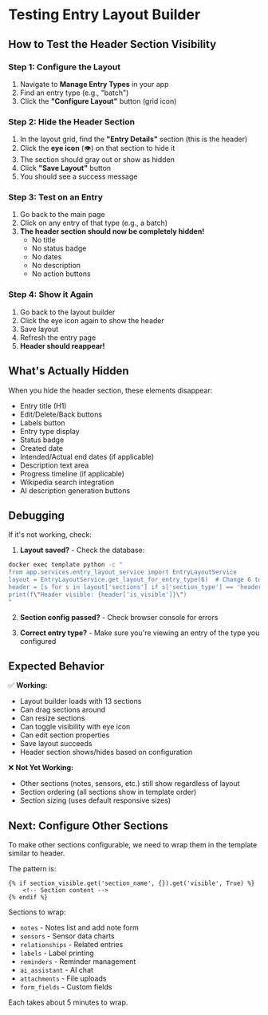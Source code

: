 # Testing Entry Layout Builder

## How to Test the Header Section Visibility

### Step 1: Configure the Layout
1. Navigate to **Manage Entry Types** in your app
2. Find an entry type (e.g., "batch")
3. Click the **"Configure Layout"** button (grid icon)

### Step 2: Hide the Header Section
1. In the layout grid, find the **"Entry Details"** section (this is the header)
2. Click the **eye icon** (👁️) on that section to hide it
3. The section should gray out or show as hidden
4. Click **"Save Layout"** button
5. You should see a success message

### Step 3: Test on an Entry
1. Go back to the main page
2. Click on any entry of that type (e.g., a batch)
3. **The header section should now be completely hidden!**
   - No title
   - No status badge
   - No dates
   - No description
   - No action buttons

### Step 4: Show it Again
1. Go back to the layout builder
2. Click the eye icon again to show the header
3. Save layout
4. Refresh the entry page
5. **Header should reappear!**

## What's Actually Hidden

When you hide the header section, these elements disappear:
- Entry title (H1)
- Edit/Delete/Back buttons
- Labels button
- Entry type display
- Status badge
- Created date
- Intended/Actual end dates (if applicable)
- Description text area
- Progress timeline (if applicable)
- Wikipedia search integration
- AI description generation buttons

## Debugging

If it's not working, check:

1. **Layout saved?** - Check the database:
```bash
docker exec template python -c "
from app.services.entry_layout_service import EntryLayoutService
layout = EntryLayoutService.get_layout_for_entry_type(6)  # Change 6 to your entry type ID
header = [s for s in layout['sections'] if s['section_type'] == 'header'][0]
print(f\"Header visible: {header['is_visible']}\")
"
```

2. **Section config passed?** - Check browser console for errors

3. **Correct entry type?** - Make sure you're viewing an entry of the type you configured

## Expected Behavior

✅ **Working:**
- Layout builder loads with 13 sections
- Can drag sections around
- Can resize sections
- Can toggle visibility with eye icon
- Can edit section properties
- Save layout succeeds
- Header section shows/hides based on configuration

❌ **Not Yet Working:**
- Other sections (notes, sensors, etc.) still show regardless of layout
- Section ordering (all sections show in template order)
- Section sizing (uses default responsive sizes)

## Next: Configure Other Sections

To make other sections configurable, we need to wrap them in the template similar to header.

The pattern is:
```jinja2
{% if section_visible.get('section_name', {}).get('visible', True) %}
    <!-- Section content -->
{% endif %}
```

Sections to wrap:
- `notes` - Notes list and add note form
- `sensors` - Sensor data charts
- `relationships` - Related entries
- `labels` - Label printing
- `reminders` - Reminder management
- `ai_assistant` - AI chat
- `attachments` - File uploads
- `form_fields` - Custom fields

Each takes about 5 minutes to wrap.

